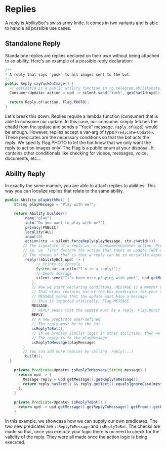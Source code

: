 # Replies

A reply is AbilityBot's swiss army knife. It comes in two variants and is able to handle all possible use cases.

## Standalone Reply
Standalone replies are replies declared on their own without being attached to an ability. Here's an example of a possible reply declaration:
```java
/**
* A reply that says "yuck" to all images sent to the bot.
*/
public Reply sayYuckOnImage() {
  // getChatId is a public utility function in rg.telegram.abilitybots.api.util.AbilityUtils
  Consumer<Update> action = upd -> silent.send("Yuck", getChatId(upd)); 
  
  return Reply.of(action, Flag.PHOTO);
}
```

Let's break this down. Replies require a lambda function (consumer) that is able to consume our update. In this case, our consumer simply fetches the chatId
from the update and sends a "Yuck" message. `Reply.of(upd)` would be enough. However, replies accept a var-arg of type `Predicate<Update>`. These predicates are the necessary conditions so that the bot acts the reply. We specify Flag.PHOTO to let the bot know
 that we only want the reply to act on images only! The Flag is a public enum at your disposal. It contains other conditionals like checking for videos, messages, voice, documents, etc...
 
## Ability Reply
In exactly the same manner, you are able to attach replies to abilities. This way you can localize replies that relate to the same ability.
```java
public Ability playWithMe() {
    String playMessage = "Play with me!";

    return Ability.builder()
        .name("play")
        .info("Do you want to play with me?")
        .privacy(PUBLIC)
        .locality(ALL)
        .input(0)
        .action(ctx -> silent.forceReply(playMessage, ctx.chatId()))
        // The signature of a reply is -> (Consumer<Update> action, Predicate<Update>... conditions)
        // So, we  first declare the action that takes an update (NOT A MESSAGECONTEXT) like the action above
        // The reason of that is that a reply can be so versatile depending on the message, context becomes an inefficient wrapping
        .reply((abilityBot,upd) -> {
              // Prints to console
              System.out.println("I'm in a reply!");
              // Sends message
              silent.send("It's been nice playing with you!", upd.getMessage().getChatId());
            },
            // Now we start declaring conditions, MESSAGE is a member of the enum Flag class
            // That class contains out-of-the-box predicates for your replies!
            // MESSAGE means that the update must have a message
            // This is imported statically, Flag.MESSAGE
            MESSAGE,
            // REPLY means that the update must be a reply, Flag.REPLY
            REPLY,
            // A new predicate user-defined
            // The reply must be to the bot
            isReplyToBot(),
            // If we process similar logic in other abilities, then we have to make this reply specific to this message
            // The reply is to the playMessage
            isReplyToMessage(playMessage)
        )
        // You can add more replies by calling .reply(...)
        .build();
  }
  
    private Predicate<Update> isReplyToMessage(String message) {
      return upd -> {
        Message reply = upd.getMessage().getReplyToMessage();
        return reply.hasText() && reply.getText().equalsIgnoreCase(message);
      };
    }
  
    private Predicate<Update> isReplyToBot() {
      return upd -> upd.getMessage().getReplyToMessage().getFrom().getUserName().equalsIgnoreCase(getBotUsername());
    }
```

In this example, we showcase how we can supply our own predicates. The two new predicates are `isReplyToMessage` and `isReplyToBot`. 
The checks are made so that, once you execute your logic there is no need to check for the validity of the reply.
They were all made once the action logic is being executed.
